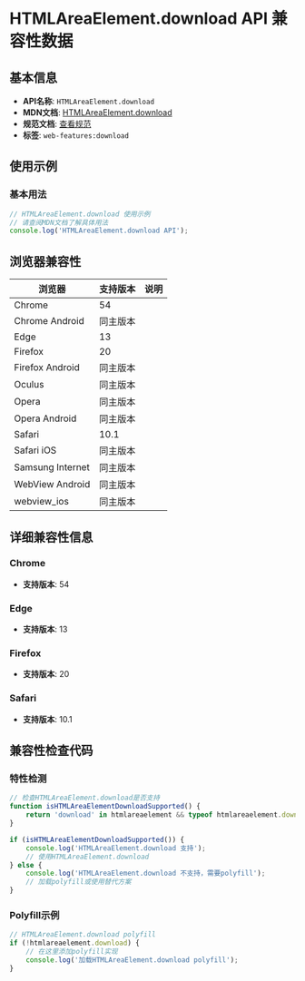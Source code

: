 # HTMLAreaElement.download API 兼容性数据

## 基本信息

- **API名称**: `HTMLAreaElement.download`
- **MDN文档**: [HTMLAreaElement.download](https://developer.mozilla.org/docs/Web/API/HTMLAreaElement/download)
- **规范文档**: [查看规范](https://html.spec.whatwg.org/multipage/image-maps.html#dom-area-download)
- **标签**: `web-features:download`

## 使用示例

### 基本用法

```javascript
// HTMLAreaElement.download 使用示例
// 请查阅MDN文档了解具体用法
console.log('HTMLAreaElement.download API');
```

## 浏览器兼容性

| 浏览器 | 支持版本 | 说明 |
|--------|----------|------|
| Chrome | 54 |  |
| Chrome Android | 同主版本 |  |
| Edge | 13 |  |
| Firefox | 20 |  |
| Firefox Android | 同主版本 |  |
| Oculus | 同主版本 |  |
| Opera | 同主版本 |  |
| Opera Android | 同主版本 |  |
| Safari | 10.1 |  |
| Safari iOS | 同主版本 |  |
| Samsung Internet | 同主版本 |  |
| WebView Android | 同主版本 |  |
| webview_ios | 同主版本 |  |

## 详细兼容性信息

### Chrome

- **支持版本**: 54

### Edge

- **支持版本**: 13

### Firefox

- **支持版本**: 20

### Safari

- **支持版本**: 10.1

## 兼容性检查代码

### 特性检测

```javascript
// 检查HTMLAreaElement.download是否支持
function isHTMLAreaElementDownloadSupported() {
    return 'download' in htmlareaelement && typeof htmlareaelement.download === 'function';
}

if (isHTMLAreaElementDownloadSupported()) {
    console.log('HTMLAreaElement.download 支持');
    // 使用HTMLAreaElement.download
} else {
    console.log('HTMLAreaElement.download 不支持，需要polyfill');
    // 加载polyfill或使用替代方案
}
```

### Polyfill示例

```javascript
// HTMLAreaElement.download polyfill
if (!htmlareaelement.download) {
    // 在这里添加polyfill实现
    console.log('加载HTMLAreaElement.download polyfill');
}
```

